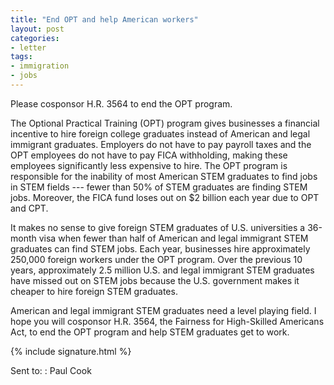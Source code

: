 ```yaml
---
title: "End OPT and help American workers"
layout: post
categories:
- letter
tags:
- immigration
- jobs
---
```


Please cosponsor H.R. 3564 to end the OPT program.

The Optional Practical Training (OPT) program gives businesses a financial incentive to hire foreign college graduates instead of American and legal immigrant graduates. Employers do not have to pay payroll taxes and the OPT employees do not have to pay FICA withholding, making these employees significantly less expensive to hire. The OPT program is responsible for the inability of most American STEM graduates to find jobs in STEM fields --- fewer than 50% of STEM graduates are finding STEM jobs. Moreover, the FICA fund loses out on $2 billion each year due to OPT and CPT.

It makes no sense to give foreign STEM graduates of U.S. universities a 36-month visa when fewer than half of American and legal immigrant STEM graduates can find STEM jobs. Each year, businesses hire approximately 250,000 foreign workers under the OPT program. Over the previous 10 years, approximately 2.5 million U.S. and legal immigrant STEM graduates have missed out on STEM jobs because the U.S. government makes it cheaper to hire foreign STEM graduates.

American and legal immigrant STEM graduates need a level playing field. I hope you will cosponsor H.R. 3564, the Fairness for High-Skilled Americans Act, to end the OPT program and help STEM graduates get to work.

{% include signature.html %}

Sent to:
: Paul Cook
